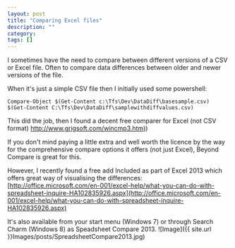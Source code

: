 ```yaml
---
layout: post
title: "Comparing Excel files"
description: ""
category: 
tags: []
---
```

I sometimes have the need to compare between different versions of a CSV or Excel file. Often to compare data differences between older and newer versions of the file.

When it's just a simple CSV file then I initially used some powershell:

    Compare-Object $(Get-Content c:\Tfs\Dev\DataDiff\basesample.csv) $(Get-Content C:\Tfs\Dev\DataDiff\samplewithdiffvalues.csv)

This did the job, then I found a decent free comparer for Excel (not CSV format)
[http://www.grigsoft.com/wincmp3.htm)](http://www.grigsoft.com/wincmp3.htm))

If you don't mind paying a little extra and well worth the licence by the way for the comprehensive compare options it offers (not just Excel), Beyond Compare is great for this.

However, I recently found a free add Included as part of Excel 2013 which offers great way of visualising the differences:
[http://office.microsoft.com/en-001/excel-help/what-you-can-do-with-spreadsheet-inquire-HA102835926.aspx](http://office.microsoft.com/en-001/excel-help/what-you-can-do-with-spreadsheet-inquire-HA102835926.aspx)

It's also available from your start menu (Windows 7) or through Search Charm (Windows 8) as Speadsheet Compare 2013.
![Image]({{ site.url }}Images/posts/SpreadsheetCompare2013.jpg)

